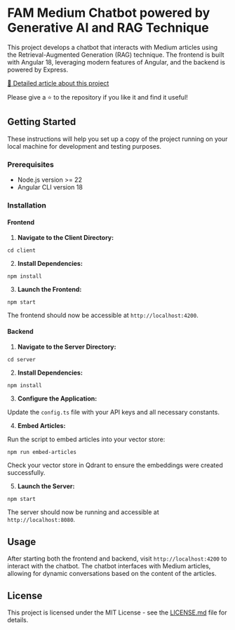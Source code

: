 # FAM Medium Chatbot powered by Generative AI and RAG Technique

This project develops a chatbot that interacts with Medium articles using the Retrieval-Augmented Generation (RAG) technique. The frontend is built with Angular 18, leveraging modern features of Angular, and the backend is powered by Express.

[🔗 Detailed article about this project](https://famzil.medium.com/chatting-with-my-medium-articles-thanks-to-genai-330db577a767)

Please give a ⭐ to the repository if you like it and find it useful!
## Getting Started

These instructions will help you set up a copy of the project running on your local machine for development and testing purposes.

### Prerequisites

- Node.js version >= 22
- Angular CLI version 18

### Installation

#### Frontend

1. **Navigate to the Client Directory:**
````
cd client
`````

2. **Install Dependencies:**
````
npm install
````

3. **Launch the Frontend:**
````
npm start

````

The frontend should now be accessible at `http://localhost:4200`.

#### Backend

1. **Navigate to the Server Directory:**
````
cd server

````

2. **Install Dependencies:**
````
npm install
`````

3. **Configure the Application:**

Update the `config.ts` file with your API keys and all necessary constants.

4. **Embed Articles:**

Run the script to embed articles into your vector store:
````
npm run embed-articles
````

Check your vector store in Qdrant to ensure the embeddings were created successfully.

5. **Launch the Server:**
````
npm start
`````

The server should now be running and accessible at `http://localhost:8080`.

## Usage

After starting both the frontend and backend, visit `http://localhost:4200` to interact with the chatbot. The chatbot interfaces with Medium articles, allowing for dynamic conversations based on the content of the articles.

## License

This project is licensed under the MIT License - see the [LICENSE.md](LICENSE.md) file for details.
